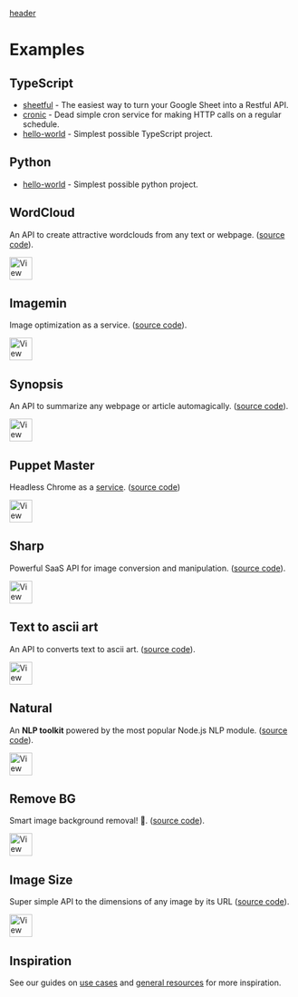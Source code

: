 [header](_header.md ':include')

# Examples

## TypeScript

- [sheetful](https://github.com/saasify-sh/sheetful) - The easiest way to turn your Google Sheet into a Restful API.
- [cronic](https://github.com/saasify-sh/cronic) - Dead simple cron service for making HTTP calls on a regular schedule.
- [hello-world](https://github.com/saasify-sh/saasify/tree/master/examples/typescript/hello-world) - Simplest possible TypeScript project.

## Python

- [hello-world](https://github.com/saasify-sh/saasify/tree/master/examples/python/hello-world) - Simplest possible python project.

## WordCloud

An API to create attractive wordclouds from any text or webpage. ([source code](https://github.com/saasify-sh/saasify/tree/master/examples/python/wordcloud)).

<a href="https://wordcloud.saasify.sh" target="_blank" rel="noopener">
  <img
    src="https://badges.saasify.sh?text=View%20WordCloud%20API"
    height="40"
    alt="View WordCloud API"
  />
</a>

## Imagemin

Image optimization as a service. ([source code](https://github.com/saasify-sh/saasify/tree/master/examples/typescript/imagemin)).

<a href="https://imagemin.saasify.sh" target="_blank" rel="noopener">
  <img
    src="https://badges.saasify.sh?text=View%20Imagemin%20API"
    height="40"
    alt="View Imagemin API"
  />
</a>

## Synopsis

An API to summarize any webpage or article automagically. ([source code](https://github.com/saasify-sh/synopsis)).

<a href="https://synopsis.saasify.sh" target="_blank" rel="noopener">
  <img
    src="https://badges.saasify.sh?text=View%20Synopsis%20API"
    height="40"
    alt="View Synopsis API"
  />
</a>

## Puppet Master

Headless Chrome as a [service](https://puppet-master.sh). ([source code](https://github.com/saasify-sh/puppet-master))

<a href="https://puppet-master.sh" target="_blank" rel="noopener">
  <img
    src="https://badges.saasify.sh?text=View%20Puppet%20Master%20API"
    height="40"
    alt="View Puppet Master API"
  />
</a>

## Sharp

Powerful SaaS API for image conversion and manipulation. ([source code](https://github.com/saasify-sh/saasify/tree/master/examples/typescript/sharp)).

<a href="https://sharp.saasify.sh" target="_blank" rel="noopener">
  <img
    src="https://badges.saasify.sh?text=View%20Sharp%20API"
    height="40"
    alt="View Sharp API"
  />
</a>

## Text to ascii art

An API to converts text to ascii art. ([source code](https://github.com/saasify-sh/saasify/tree/master/examples/typescript/text-to-ascii-art)).

<a href="https://text-to-ascii-art.saasify.sh" target="_blank" rel="noopener">
  <img
    src="https://badges.saasify.sh?text=View%20Hosted%20API"
    height="40"
    alt="View Hosted API"
  />
</a>

## Natural

An **NLP toolkit** powered by the most popular Node.js NLP module. ([source code](https://github.com/saasify-sh/saasify/tree/master/examples/typescript/natural)).

<a href="https://natural.saasify.sh" target="_blank" rel="noopener">
  <img
    src="https://badges.saasify.sh?text=View%20Natural%20API"
    height="40"
    alt="View Natural API"
  />
</a>

## Remove BG

Smart image background removal! 🤯. ([source code](https://github.com/saasify-sh/saasify/tree/master/examples/typescript/remove-bg)).

<a href="https://dev_remove-bg.saasify.sh" target="_blank" rel="noopener">
  <img
    src="https://badges.saasify.sh?text=View%20Hosted%20API"
    height="40"
    alt="View Hosted API"
  />
</a>

## Image Size

Super simple API to the dimensions of any image by its URL ([source code](https://github.com/saasify-sh/image-size)).

<a href="https://image-size.saasify.sh" target="_blank" rel="noopener">
  <img
    src="https://badges.saasify.sh?text=View%20Hosted%20API"
    height="40"
    alt="View Hosted API"
  />
</a>

## Inspiration

See our guides on [use cases](use-cases.md) and [general resources](resources.md) for more inspiration.

